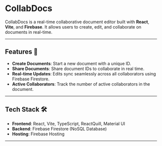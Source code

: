 # CollabDocs

CollabDocs is a real-time collaborative document editor built with **React**, **Vite**, and **Firebase**. It allows users to create, edit, and collaborate on documents in real-time.

---

## Features 🚀

- **Create Documents**: Start a new document with a unique ID.
- **Share Documents**: Share document IDs to collaborate in real time.
- **Real-time Updates**: Edits sync seamlessly across all collaborators using Firebase Firestore.
- **Active Collaborators**: Track the number of active collaborators in the document.

---

## Tech Stack 🛠️

- **Frontend**: React, Vite, TypeScript, ReactQuill, Material UI
- **Backend**: Firebase Firestore (NoSQL Database)
- **Hosting**: Firebase Hosting

---

